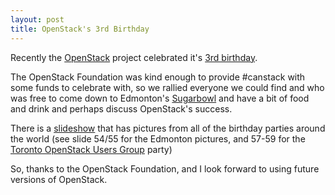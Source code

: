 ```yaml
---
layout: post
title: OpenStack's 3rd Birthday
---
```


Recently the [OpenStack](http://openstack.org) project celebrated it's [3rd birthday](http://www.openstack.org/birthday). 

The OpenStack Foundation was kind enough to provide #canstack with some funds to celebrate with, so we rallied everyone we could find and who was free to come down to Edmonton's [Sugarbowl](http://www.thesugarbowl.org/) and have a bit of food and drink and perhaps discuss OpenStack's success.

There is a [slideshow](http://www.slideshare.net/openstack/openstack-3rd-birthday) that has pictures from all of the birthday parties around the world (see slide 54/55 for the Edmonton pictures, and 57-59 for the [Toronto OpenStack Users Group](http://www.meetup.com/OpenStackTO/) party)

So, thanks to the OpenStack Foundation, and I look forward to using future versions of OpenStack.